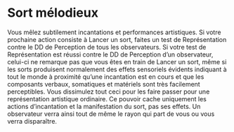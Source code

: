 # Sort mélodieux

<p>Vous mêlez subtilement incantations et performances artistiques. Si votre prochaine action consiste à Lancer un sort, faites un test de Représentation contre le DD de Perception de tous les observateurs. Si votre test de Représentation est réussi contre le DD de Perception d’un observateur, celui-ci ne remarque pas que vous êtes en train de Lancer un sort, même si les sorts produisent normalement des effets sensoriels évidents indiquant à tout le monde à proximité qu’une incantation est en cours et que les composants verbaux, somatiques et matériels sont très facilement perceptibles. Vous dissimulez tout ceci pour les faire passer pour une représentation artistique ordinaire. Ce pouvoir cache uniquement les actions d’incantation et la manifestation du sort, pas ses effets. Un observateur verra ainsi tout de même le rayon qui part de vous ou vous verra disparaître.</p>